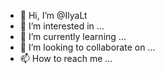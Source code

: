 - 👋 Hi, I’m @IlyaLt
- 👀 I’m interested in ...
- 🌱 I’m currently learning ...
- 💞️ I’m looking to collaborate on ...
- 📫 How to reach me ...

<!---
IlyaLt/IlyaLt is a ✨ special ✨ repository because its `README.md` (this file) appears on your GitHub profile.
You can click the Preview link to take a look at your changes.
--->
